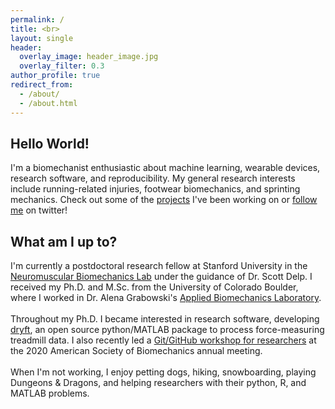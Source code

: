 ```yaml
---
permalink: /
title: <br>
layout: single
header:
  overlay_image: header_image.jpg
  overlay_filter: 0.3
author_profile: true
redirect_from: 
  - /about/
  - /about.html
---
```

## Hello World!
I'm a biomechanist enthusiastic about machine learning, wearable devices, research software, and reproducibility.
My general research interests include running-related injuries, footwear biomechanics, and sprinting mechanics. Check out some of the 
[projects](https://alcantarar.github.io/projects/) I've been working on or [follow me](https://twitter.com/Ryan_Alcantara_) on twitter!
 
## What am I up to?
I'm currently a postdoctoral research fellow at Stanford University in the [Neuromuscular Biomechanics Lab](https://nmbl.stanford.edu/) under the guidance of Dr. Scott Delp. 
I received my Ph.D. and M.Sc. from the University of Colorado Boulder, where I worked in Dr. Alena Grabowski's [Applied Biomechanics Laboratory](https://www.colorado.edu/iphy/research/applied-biomechanics-lab). 
<br>   
Throughout my Ph.D. I became interested in research software, developing [dryft](https://github.com/alcantarar/dryft#dryft), an open source python/MATLAB package to process force-measuring treadmill data. I also recently led a [Git/GitHub workshop for researchers](https://www.ryan-alcantara.com/projects/p90_Github_Tutorial_for_researchers/) at the 2020 American Society of Biomechanics annual meeting.
<br>    
When I'm not working, I enjoy petting dogs, hiking, snowboarding, playing Dungeons & Dragons, and helping researchers with their python, R, and MATLAB problems.
